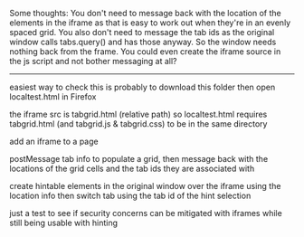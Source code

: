 Some thoughts:
You don't need to message back with the location of the elements in the iframe as that is easy to work out when they're in an evenly spaced grid. 
You also don't need to message the tab ids as the original window calls tabs.query() and has those anyway. 
So the window needs nothing back from the frame. You could even create the iframe source in the js script and not bother messaging at all? 

***

easiest way to check this is probably to download this folder then open localtest.html in Firefox

the iframe src is tabgrid.html (relative path) so localtest.html requires tabgrid.html (and tabgrid.js & tabgrid.css) to be in the same directory

add an iframe to a page

postMessage tab info to populate a grid, then message back with the locations of the grid cells and the tab ids they are associated with

create hintable elements in the original window over the iframe using the location info then switch tab using the tab id of the hint selection

just a test to see if security concerns can be mitigated with iframes while still being usable with hinting

